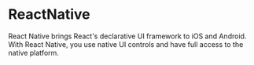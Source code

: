 # ReactNative
React Native brings React's declarative UI framework to iOS and Android. With React Native, you use native UI controls and have full access to the native platform.
